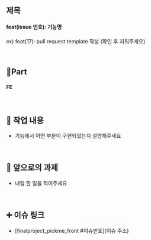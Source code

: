 ## 제목
#### feat(issue 번호): 기능명
  ex) feat(17): pull request template 작성
  (확인 후 지워주세요)

  <br/>

## 🔘Part
#### FE

  <br/>

## 🔎 작업 내용

- 기능에서 어떤 부분이 구현되었는지 설명해주세요

  <br/>

## 🔧 앞으로의 과제

- 내일 할 일을 적어주세요

  <br/>

## ➕ 이슈 링크

- [finalproject_pickme_front #이슈번호](이슈 주소)

<br/>
